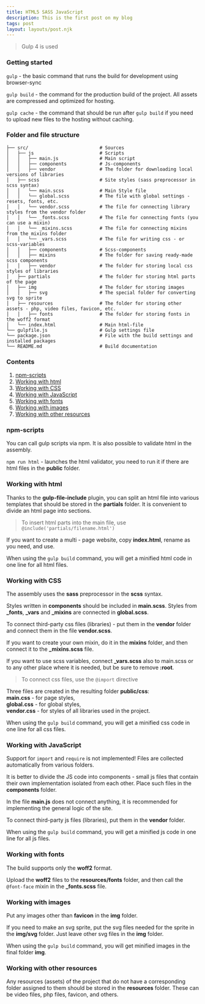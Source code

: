 ```yaml
---
title: HTML5 SASS JavaScript
description: This is the first post on my blog
tags: post
layout: layouts/post.njk
---
```


> Gulp 4 is used

### Getting started

`gulp` - the basic command that runs the build for development using browser-sync

`gulp build` - the command for the production build of the project. All assets are compressed and optimized for hosting.

`gulp cache` - the command that should be run after `gulp build` if you need to upload new files to the hosting without caching.

### Folder and file structure

```
├── src/                          # Sources
│   ├── js                        # Scripts
│   │   ├── main.js               # Main script
│   │   ├── components            # Js-components
│   │   ├── vendor                # The folder for downloading local versions of libraries
│   ├── scss                      # Site styles (sass preprocessor in scss syntax)
│   │   └── main.scss             # Main Style file
│   │   └── global.scss           # The file with global settings - resets, fonts, etc.
│   │   └── vendor.scss           # The file for connecting library styles from the vendor folder
│   │   └── _fonts.scss           # The file for connecting fonts (you can use a mixin)
│   │   └── _mixins.scss          # The file for connecting mixins from the mixins folder
│   │   └── _vars.scss            # The file for writing css - or scss-variables
│   │   ├── components            # Scss-components
│   │   ├── mixins                # The folder for saving ready-made scss components
│   │   ├── vendor                # The folder for storing local css styles of libraries
│   ├── partials                  # The folder for storing html parts of the page
│   ├── img                       # The folder for storing images
│   │   ├── svg                   # The special folder for converting svg to sprite
│   ├── resources                 # The folder for storing other assets - php, video files, favicon, etc.
│   │   ├── fonts                 # The folder for storing fonts in the woff2 format
│   └── index.html                # Main html-file
└── gulpfile.js                   # Gulp settings file
└── package.json                  # File with the build settings and installed packages
└── README.md                     # Build documentation
```

### Contents

1. [npm-scripts](#npm-scripts)
2. [Working with html](#working-with-html)
3. [Working with CSS](#working-with-css)
4. [Working with JavaScript](#working-with-javascript)
5. [Working with fonts](#working-with-fonts)
6. [Working with images](#working-with-images)
7. [Working with other resources](#working-with-other-resources)

### npm-scripts

You can call gulp scripts via npm.
It is also possible to validate html in the assembly.

`npm run html` - launches the html validator, you need to run it if there are html files in the **public** folder.

### Working with html

Thanks to the **gulp-file-include** plugin, you can split an html file into various templates that should be stored in the **partials** folder. It is convenient to divide an html page into sections.

> To insert html parts into the main file, use `@include('partials/filename.html')`

If you want to create a multi - page website, copy **index.html**, rename as you need, and use.

When using the `gulp build` command, you will get a minified html code in one line for all html files.

### Working with CSS

The assembly uses the **sass** preprocessor in the **scss** syntax.

Styles written in **components** should be included in **main.scss**.
Styles from **\_fonts**, **\_vars** and **\_mixins** are connected in **global.scss**.

To connect third-party css files (libraries) - put them in the **vendor** folder and connect them in the file **vendor.scss**.

If you want to create your own mixin, do it in the **mixins** folder, and then connect it to the **\_mixins.scss** file.

If you want to use scss variables, connect **\_vars.scss** also to main.scss or to any other place where it is needed, but be sure to remove **:root**.

> To connect css files, use the `@import` directive

Three files are created in the resulting folder **public/css**: <br> **main.css** - for page styles, <br> **global.css** - for global styles, <br> **vendor.css** - for styles of all libraries used in the project.

When using the `gulp build` command, you will get a minified css code in one line for all css files.

### Working with JavaScript

Support for `import` and `require` is not implemented! Files are collected automatically from various folders.

It is better to divide the JS code into components - small js files that contain their own implementation isolated from each other. Place such files in the **components** folder.

In the file **main.js** does not connect anything, it is recommended for implementing the general logic of the site.

To connect third-party js files (libraries), put them in the **vendor** folder.

When using the `gulp build` command, you will get a minified js code in one line for all js files.

### Working with fonts

The build supports only the **woff2** format.

Upload the **woff2** files to the **resources/fonts** folder, and then call the `@font-face` mixin in the **\_fonts.scss** file.

### Working with images

Put any images other than **favicon** in the **img** folder.

If you need to make an svg sprite, put the svg files needed for the sprite in the **img/svg** folder. Just leave other svg files in the **img** folder.

When using the `gulp build` command, you will get minified images in the final folder **img**.

### Working with other resources

Any resources (assets) of the project that do not have a corresponding folder assigned to them should be stored in the **resources** folder. These can be video files, php files, favicon, and others.
